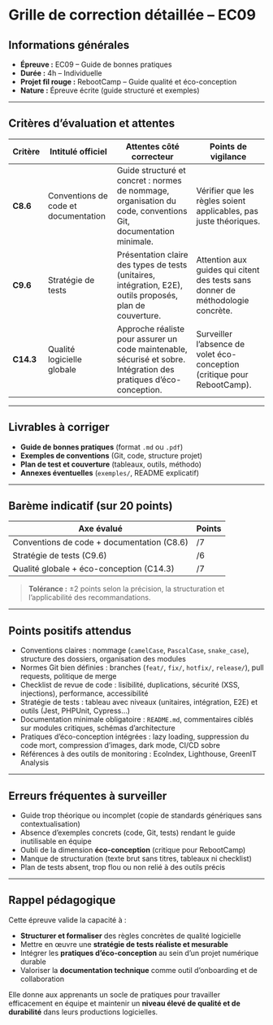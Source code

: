 # Grille de correction détaillée – EC09

## Informations générales

- **Épreuve :** EC09 – Guide de bonnes pratiques
- **Durée :** 4h – Individuelle
- **Projet fil rouge :** RebootCamp – Guide qualité et éco-conception
- **Nature :** Épreuve écrite (guide structuré et exemples)

---

## Critères d’évaluation et attentes

| Critère   | Intitulé officiel                    | Attentes côté correcteur                                                                                           | Points de vigilance                                                             |
|-----------|--------------------------------------|--------------------------------------------------------------------------------------------------------------------|---------------------------------------------------------------------------------|
| **C8.6**  | Conventions de code et documentation | Guide structuré et concret : normes de nommage, organisation du code, conventions Git, documentation minimale.     | Vérifier que les règles soient applicables, pas juste théoriques.               |
| **C9.6**  | Stratégie de tests                   | Présentation claire des types de tests (unitaires, intégration, E2E), outils proposés, plan de couverture.         | Attention aux guides qui citent des tests sans donner de méthodologie concrète. |
| **C14.3** | Qualité logicielle globale           | Approche réaliste pour assurer un code maintenable, sécurisé et sobre. Intégration des pratiques d’éco-conception. | Surveiller l’absence de volet éco-conception (critique pour RebootCamp).        |

---

## Livrables à corriger

- **Guide de bonnes pratiques** (format `.md` ou `.pdf`)
- **Exemples de conventions** (Git, code, structure projet)
- **Plan de test et couverture** (tableaux, outils, méthodo)
- **Annexes éventuelles** (`exemples/`, README explicatif)

---

## Barème indicatif (sur 20 points)

| Axe évalué                                 | Points |
|--------------------------------------------|--------|
| Conventions de code + documentation (C8.6) | /7     |
| Stratégie de tests (C9.6)                  | /6     |
| Qualité globale + éco-conception (C14.3)   | /7     |

> **Tolérance :** ±2 points selon la précision, la structuration et l’applicabilité des recommandations.

---

## Points positifs attendus

- Conventions claires : nommage (`camelCase`, `PascalCase`, `snake_case`), structure des dossiers, organisation des
  modules
- Normes Git bien définies : branches (`feat/`, `fix/`, `hotfix/`, `release/`), pull requests, politique de merge
- Checklist de revue de code : lisibilité, duplications, sécurité (XSS, injections), performance, accessibilité
- Stratégie de tests : tableau avec niveaux (unitaires, intégration, E2E) et outils (Jest, PHPUnit, Cypress…)
- Documentation minimale obligatoire : `README.md`, commentaires ciblés sur modules critiques, schémas d’architecture
- Pratiques d’éco-conception intégrées : lazy loading, suppression du code mort, compression d’images, dark mode, CI/CD
  sobre
- Références à des outils de monitoring : EcoIndex, Lighthouse, GreenIT Analysis

---

## Erreurs fréquentes à surveiller

- Guide trop théorique ou incomplet (copie de standards génériques sans contextualisation)
- Absence d’exemples concrets (code, Git, tests) rendant le guide inutilisable en équipe
- Oubli de la dimension **éco-conception** (critique pour RebootCamp)
- Manque de structuration (texte brut sans titres, tableaux ni checklist)
- Plan de tests absent, trop flou ou non relié à des outils précis

---

## Rappel pédagogique

Cette épreuve valide la capacité à :

- **Structurer et formaliser** des règles concrètes de qualité logicielle
- Mettre en œuvre une **stratégie de tests réaliste et mesurable**
- Intégrer les **pratiques d’éco-conception** au sein d’un projet numérique durable
- Valoriser la **documentation technique** comme outil d’onboarding et de collaboration

Elle donne aux apprenants un socle de pratiques pour travailler efficacement en équipe et maintenir un **niveau élevé de
qualité et de durabilité** dans leurs productions logicielles.  
